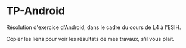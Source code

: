 # TP-Android
Résolution d'exercice d'Android, dans le cadre du cours de L4 à l'ESIH.

Copier les liens pour voir les résultats de mes travaux, s'il vous plait.

